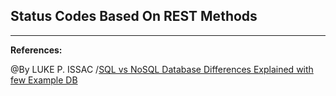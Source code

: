 ## **Status Codes Based On REST Methods**


------------------------------------------------------------

**References:**

@By LUKE P. ISSAC /[SQL vs NoSQL Database Differences Explained with few Example DB](https://www.thegeekstuff.com/2014/01/sql-vs-nosql-db/?utm_source=tuicool)
